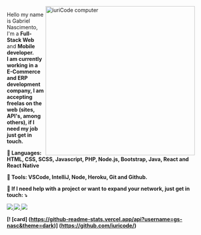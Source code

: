 <img src = "https://raw.githubusercontent.com/MicaelliMedeiros/micaellimedeiros/master/image/computer-illustration.png" min-width = "400px" max-width = "400px" width = "400px" align = "right" alt = "iuriCode computer">

<p align = "left">
  Hello my name is Gabriel Nascimento, I'm a <strong> Full-Stack Web </strong> and <strong> Mobile <strong> developer. <br>
  I am currently working in a <strong> E-Commerce </strong> and <strong> ERP </strong> development company, I am accepting
  freelas on the web (sites, API's, among others), if I need my job just get in touch.
</p>

<p align = "left">
  🦄 Languages: <strong> HTML, CSS, SCSS, Javascript, PHP, Node.js, Bootstrap, Java, React and React Native </strong>
</p>

<p align = "left">
  💼 Tools: <strong> VSCode, IntelliJ, Node, Heroku, Git and Github. </strong>
</p>

<p align = "left">
  💌 If I need help with a project or want to expand your network, just get in touch: ⤵️
</p>

<p align = "left">
  <a href="mailto:gsnaxsi@gmail.com" alt="Gmail">
  <img src = "https://img.shields.io/badge/-Gmail-FF0000?style=flat-square&labelColor=FF0000&logo=gmail&logoColor=white&link=LINK-DO-SEU-EMAIL" /> </a>
  
  <a href="https://wa.me/5518998138357" alt="WhatsApp">
  <img src = "https://img.shields.io/badge/-WhatsApp-25d366?style=flat-square&labelColor=25d366&logo=whatsapp&logoColor=white&link=API-DO-SEU-WHATSAPP" /> </a>

  <a href="https://instagram.com/gs_nasc" alt="Instagram">
  <img src = "https://img.shields.io/badge/-Instagram-DF0174?style=flat-square&labelColor=DF0174&logo=instagram&logoColor=white&link=LINK-DO-SEU-INSTAGRAM" /> </a>
</p>

[! [card] (https://github-readme-stats.vercel.app/api?username=gs-nasc&theme=dark)] (https://github.com/iuricode/)
